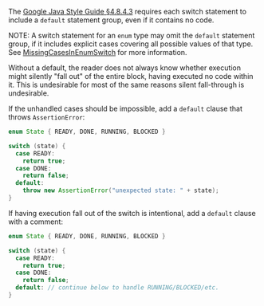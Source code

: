 The [Google Java Style Guide §4.8.4.3][style] requires each switch statement to
include a `default` statement group, even if it contains no code.

NOTE: A switch statement for an `enum` type may omit the `default` statement
group, if it includes explicit cases covering all possible values of that type.
See [MissingCasesInEnumSwitch] for more information.

Without a default, the reader does not always know whether execution might
silently "fall out" of the entire block, having executed no code within it. This
is undesirable for most of the same reasons silent fall-through is undesirable.

If the unhandled cases should be impossible, add a `default` clause that throws
`AssertionError`:

```java
enum State { READY, DONE, RUNNING, BLOCKED }

switch (state) {
  case READY:
    return true;
  case DONE:
    return false;
  default:
    throw new AssertionError("unexpected state: " + state);
}
```

If having execution fall out of the switch is intentional, add a `default`
clause with a comment:

```java
enum State { READY, DONE, RUNNING, BLOCKED }

switch (state) {
  case READY:
    return true;
  case DONE:
    return false;
  default: // continue below to handle RUNNING/BLOCKED/etc.
}
```

[style]: https://google.github.io/styleguide/javaguide.html#s4.8.4-switch

[MissingCasesInEnumSwitch]: https://errorprone.info/bugpattern/MissingCasesInEnumSwitch
